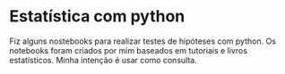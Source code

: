 # Estatística com python

Fiz alguns nostebooks para realizar testes de hipóteses com python. Os notebooks foram criados por mim baseados em tutoriais e livros estatísticos. Minha intenção é usar como consulta.
